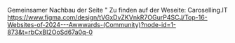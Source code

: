 Gemeinsamer Nachbau der Seite "
Zu finden auf der Weseite: Caroselling.IT
https://www.figma.com/design/tVGxDvZKVnkR7OGurP4SCJ/Top-16-Websites-of-2024---Awwwards-(Community)?node-id=1-873&t=rbCxBI2OoSd67a0q-0
